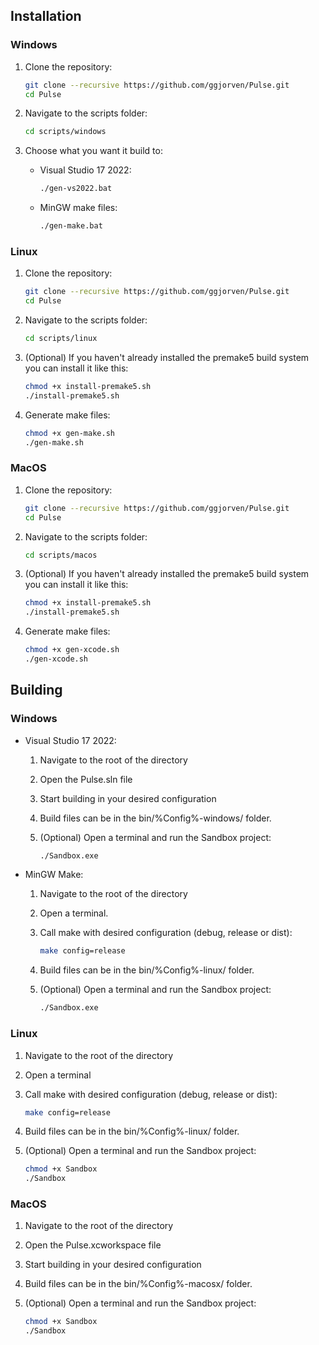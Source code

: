 ## Installation

### Windows

1. Clone the repository:
    ```sh
    git clone --recursive https://github.com/ggjorven/Pulse.git
    cd Pulse
    ```

2. Navigate to the scripts folder:
    ```sh
    cd scripts/windows
    ```

3. Choose what you want it build to:
    - Visual Studio 17 2022:
        ```sh
        ./gen-vs2022.bat
        ```
    - MinGW make files:
        ```sh
        ./gen-make.bat
        ```

### Linux

1. Clone the repository:
    ```sh
    git clone --recursive https://github.com/ggjorven/Pulse.git
    cd Pulse
    ```

2. Navigate to the scripts folder:
    ```sh
    cd scripts/linux
    ```

3. (Optional) If you haven't already installed the premake5 build system you can install it like this:
    ```sh
    chmod +x install-premake5.sh
    ./install-premake5.sh
    ```

4. Generate make files:
    ```sh
    chmod +x gen-make.sh
    ./gen-make.sh
    ```

### MacOS

1. Clone the repository:
    ```sh
    git clone --recursive https://github.com/ggjorven/Pulse.git
    cd Pulse
    ```

2. Navigate to the scripts folder:
    ```sh
    cd scripts/macos
    ```

3. (Optional) If you haven't already installed the premake5 build system you can install it like this:
    ```sh
    chmod +x install-premake5.sh
    ./install-premake5.sh
    ```

4. Generate make files:
    ```sh
    chmod +x gen-xcode.sh
    ./gen-xcode.sh
    ```

## Building

### Windows

- Visual Studio 17 2022:
    1. Navigate to the root of the directory
    2. Open the Pulse.sln file
    3. Start building in your desired configuration
    4. Build files can be in the bin/%Config%-windows/ folder.
    5. (Optional) Open a terminal and run the Sandbox project:

        ```sh
        ./Sandbox.exe
        ```

- MinGW Make:
    1. Navigate to the root of the directory
    2. Open a terminal.
    3. Call make with desired configuration (debug, release or dist):

        ```sh
        make config=release
        ```

    5. Build files can be in the bin/%Config%-linux/ folder.
    6. (Optional) Open a terminal and run the Sandbox project:
        ```sh
        ./Sandbox.exe
        ```

### Linux

1. Navigate to the root of the directory
2. Open a terminal
3. Call make with desired configuration (debug, release or dist):

    ```sh
    make config=release
    ```

5. Build files can be in the bin/%Config%-linux/ folder.
6. (Optional) Open a terminal and run the Sandbox project:

    ```sh
    chmod +x Sandbox
    ./Sandbox
    ```

### MacOS

1. Navigate to the root of the directory
2. Open the Pulse.xcworkspace file
3. Start building in your desired configuration
4. Build files can be in the bin/%Config%-macosx/ folder.
5. (Optional) Open a terminal and run the Sandbox project:

    ```sh
    chmod +x Sandbox
    ./Sandbox
    ```